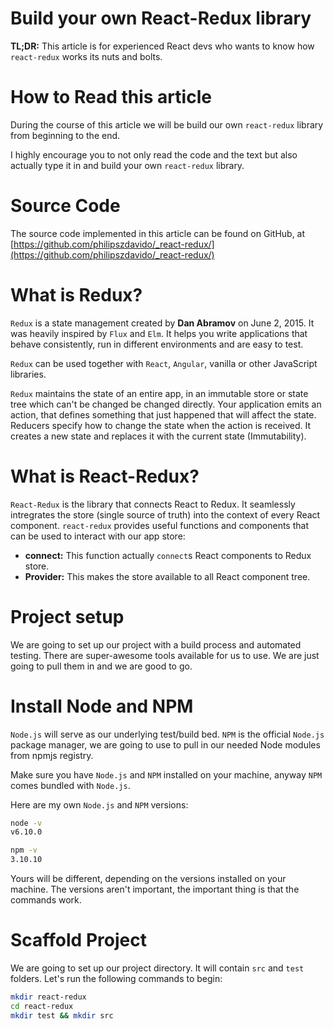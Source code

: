 # Build your own React-Redux library

**TL;DR:** This article is for experienced React devs who wants to know how `react-redux` works its nuts and bolts.

# How to Read this article

During the course of this article we will be build our own `react-redux` library from beginning to the end.

I highly encourage you to not only read the code and the text but also actually type it in and build your own `react-redux` library.

# Source Code

The source code implemented in this article can be found on GitHub, at [https://github.com/philipszdavido/_react-redux/](https://github.com/philipszdavido/_react-redux/)

# What is Redux?

`Redux` is a state management created by __Dan Abramov__ on June 2, 2015. It was heavily inspired by `Flux` and `Elm`. It helps you write applications that behave consistently, run in different environments and are easy to test.

`Redux` can be used together with `React`, `Angular`, vanilla or other JavaScript libraries.

`Redux` maintains the state of an entire app, in an immutable store or state tree which can't be changed be changed directly. Your application emits an action, that defines something that just happened that will affect the state. Reducers specify how to change the state when the action is received. It creates a new state and replaces it with the current state (Immutability).

# What is React-Redux?

`React-Redux` is the library that connects React to Redux. It seamlessly intregrates the store (single source of truth) into the context of every React component. `react-redux` provides useful functions and components that can be used to interact with our app store:

* __connect:__ This function actually `connect`s React components to Redux store.
* __Provider:__ This makes the store available to all React component tree.

# Project setup

We are going to set up our project with a build process and automated testing. There are super-awesome tools available for us to use. We are just going to pull them in and we are good to go.

# Install Node and NPM

`Node.js` will serve as our underlying test/build bed. `NPM` is the official `Node.js` package manager, we are going to use to pull in our needed Node modules from npmjs registry.

Make sure you have `Node.js` and `NPM` installed on your machine, anyway `NPM` comes bundled with `Node.js`.

Here are my own `Node.js` and `NPM` versions:
```sh
node -v
v6.10.0

npm -v
3.10.10
```

Yours will be different, depending on the versions installed on your machine. The versions aren't important, the important thing is that the commands work.

# Scaffold Project

We are going to set up our project directory. It will contain `src` and `test` folders. Let's run the following commands to begin:

```sh
mkdir react-redux
cd react-redux
mkdir test && mkdir src
```

